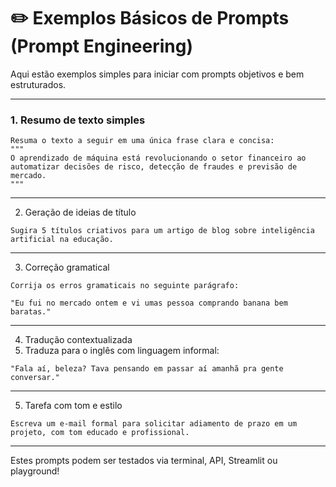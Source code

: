 # ✏️ Exemplos Básicos de Prompts (Prompt Engineering)

Aqui estão exemplos simples para iniciar com prompts objetivos e bem estruturados.

---

### 1. **Resumo de texto simples**

```text
Resuma o texto a seguir em uma única frase clara e concisa:
"""
O aprendizado de máquina está revolucionando o setor financeiro ao automatizar decisões de risco, detecção de fraudes e previsão de mercado.
"""
```
---

2. Geração de ideias de título
```
Sugira 5 títulos criativos para um artigo de blog sobre inteligência artificial na educação.
```
---

3. Correção gramatical
```
Corrija os erros gramaticais no seguinte parágrafo:

"Eu fui no mercado ontem e vi umas pessoa comprando banana bem baratas."
```
---

4. Tradução contextualizada
5. Traduza para o inglês com linguagem informal:
```
"Fala aí, beleza? Tava pensando em passar aí amanhã pra gente conversar."
```
---

5. Tarefa com tom e estilo
```
Escreva um e-mail formal para solicitar adiamento de prazo em um projeto, com tom educado e profissional.
```
---
Estes prompts podem ser testados via terminal, API, Streamlit ou playground!
